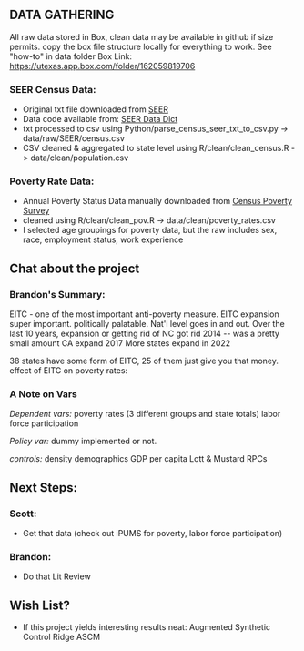 ## DATA GATHERING 

All raw data stored in Box, clean data may be available in github if size permits.
copy the box file structure locally for everything to work. See "how-to" in data folder
Box Link: https://utexas.app.box.com/folder/162059819706

### SEER Census Data:

- Original txt file downloaded from [SEER](https://seer.cancer.gov/popdata/download.html)
- Data code available from: [SEER Data Dict](https://seer.cancer.gov/popdata/popdic.html)
- txt processed to csv using Python/parse_census_seer_txt_to_csv.py -> data/raw/SEER/census.csv
- CSV cleaned & aggregated to state level using R/clean/clean_census.R -> data/clean/population.csv
    
### Poverty Rate Data: 

- Annual Poverty Status Data manually downloaded from [Census Poverty Survey](https://data.census.gov/cedsci/table?q=Poverty&g=0100000US%240400000&tid=ACSST1Y2010.S1701)
- cleaned using R/clean/clean_pov.R -> data/clean/poverty_rates.csv
- I selected age groupings for poverty data, but the raw includes sex, race, employment status, work experience

## Chat about the project 
### Brandon's Summary:

EITC - one of the most important anti-poverty measure. 
EITC expansion super important. politically palatable. Nat'l level goes in and out. 
Over the last 10 years, expansion or getting rid of
NC got rid 2014  -- was a pretty small amount 
CA expand 2017
More states expand in 2022

38 states have some form of EITC, 25 of them just give you that money. 
effect of EITC on poverty rates: 

### A Note on Vars

*Dependent vars:*
poverty rates (3 different groups and state totals)
labor force participation

*Policy var:*
dummy implemented or not.

*controls:* 
density
demographics
GDP per capita
Lott & Mustard RPCs

## Next Steps: 
 ### Scott:

- Get that data (check out iPUMS for poverty, labor force participation)

 ### Brandon:

- Do that Lit Review


## Wish List? 

- If this project yields interesting results neat: Augmented Synthetic Control Ridge ASCM
 


